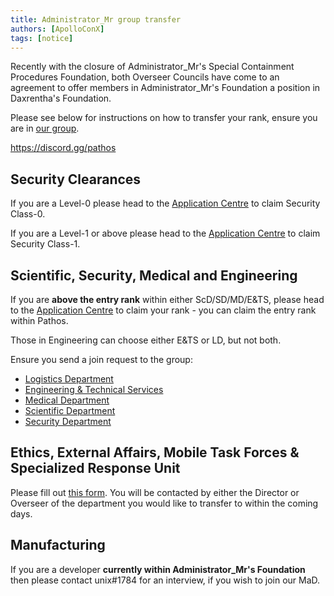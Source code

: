 ```yaml
---
title: Administrator_Mr group transfer
authors: [ApolloConX]
tags: [notice]
---
```


Recently with the closure of Administrator_Mr's Special Containment Procedures Foundation, both Overseer Councils have come to an agreement to offer members in Administrator_Mr's Foundation a position in Daxrentha's Foundation.

Please see below for instructions on how to transfer your rank, ensure you are in [our group](https://www.roblox.com/groups/4606577/SCPF-Special-Containment-Procedures-Foundation#!/about).

https://discord.gg/pathos

## Security Clearances

If you are a Level-0 please head to the [Application Centre](https://www.roblox.com/games/4571894336/Application-Center) to claim Security Class-0.

If you are a Level-1 or above please head to the [Application Centre](https://www.roblox.com/games/4571894336/Application-Center) to claim Security Class-1.

## Scientific, Security, Medical and Engineering

If you are **above the entry rank** within either ScD/SD/MD/E&TS, please head to the [Application Centre](https://www.roblox.com/games/4571894336/Application-Center) to claim your rank - you can claim the entry rank within Pathos.

Those in Engineering can choose either E&TS or LD, but not both.

Ensure you send a join request to the group:
- [Logistics Department](https://www.roblox.com/groups/7793808/SCPF-Logistics-Department)
- [Engineering & Technical Services](https://www.roblox.com/groups/6388195/SCPF-Engineering-Technical-Services)
- [Medical Department](https://www.roblox.com/groups/4606695/SCPF-Medical-Department)
- [Scientific Department](https://www.roblox.com/groups/4606685/SCPF-Scientific-Department)
- [Security Department](https://www.roblox.com/groups/4606666/SCPF-Security-Department)

## Ethics, External Affairs, Mobile Task Forces & Specialized Response Unit

Please fill out [this form](https://forms.gle/fTzZnfkGb97y59QU6). You will be contacted by either the Director or Overseer of the department you would like to transfer to within the coming days.

## Manufacturing

If you are a developer **currently within Administrator_Mr's Foundation** then please contact unix#1784 for an interview, if you wish to join our MaD.
